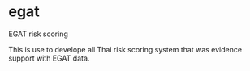 # egat
EGAT risk scoring

This is use to develope all Thai risk scoring system that was evidence support with EGAT data.
